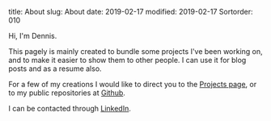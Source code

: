 title: About
slug: About
date: 2019-02-17
modified: 2019-02-17
Sortorder: 010

Hi, I'm Dennis.

This pagely is mainly created to bundle some projects I've been working on, and to make it easier to show them to other people. I can use it for blog posts and as a resume also.

For a few of my creations I would like to direct you to the [Projects page], or to my public repositories at [Github](https://github.com/DZ84).

I can be contacted through [LinkedIn](https://www.linkedin.com/in/denniszethof).

[Projects page]: ../category/projects.html

